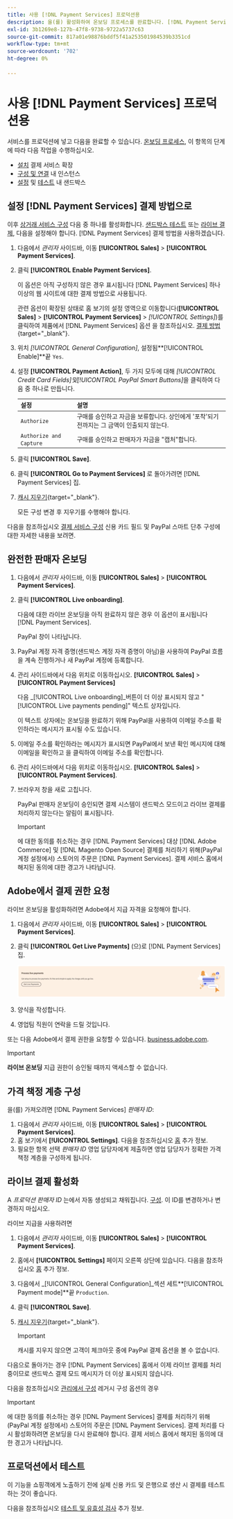 ```yaml
---
title: 사용 [!DNL Payment Services] 프로덕션용
description: 을(를) 활성화하여 온보딩 프로세스를 완료합니다. [!DNL Payment Services] 프로덕션용
exl-id: 3b1269e8-127b-47f8-9738-9722a5737c63
source-git-commit: 817a01e98876bddf5f41a253501984539b3351cd
workflow-type: tm+mt
source-wordcount: '702'
ht-degree: 0%

---
```


# 사용 [!DNL Payment Services] 프로덕션용

서비스를 프로덕션에 넣고 다음을 완료할 수 있습니다. [온보딩 프로세스](onboard.md), 이 항목의 단계에 따라 다음 작업을 수행하십시오.

* [설치](install.md) 결제 서비스 확장
* [구성 및 연결](connect.md) 내 인스턴스
* [설정](sandbox.md) 및 [테스트](test-validate.md) 내 샌드박스

## 설정 [!DNL Payment Services] 결제 방법으로

이후 [상거래 서비스 구성](connect.md#configure-commerce-services) 다음 중 하나를 활성화합니다. [샌드박스 테스트](sandbox.md#enable-sandbox-testing) 또는 [라이브 결제](#enable-live-payments), 다음을 설정해야 합니다. [!DNL Payment Services] 결제 방법을 사용하겠습니다.

1. 다음에서 _관리자_ 사이드바, 이동 **[!UICONTROL Sales]** > **[!UICONTROL Payment Services]**.
1. 클릭 **[!UICONTROL Enable Payment Services]**.

   이 옵션은 아직 구성하지 않은 경우 표시됩니다 [!DNL Payment Services] 하나 이상의 웹 사이트에 대한 결제 방법으로 사용됩니다.

   관련 옵션이 확장된 상태로 홈 보기의 설정 영역으로 이동합니다(**[!UICONTROL Sales]** > **[!UICONTROL Payment Services]** > _[!UICONTROL Settings]_)를 클릭하여 제품에서 [!DNL Payment Services] 옵션 을 참조하십시오. [결제 방법](https://docs.magento.com/user-guide/configuration/sales/payment-methods.html){target="_blank"}.

1. 위치 _[!UICONTROL General Configuration]_, 설정됨&#x200B;**[!UICONTROL Enable]**끝 `Yes`.
1. 설정 **[!UICONTROL Payment Action]**, 두 가지 모두에 대해 _[!UICONTROL Credit Card Fields]_및_[!UICONTROL PayPal Smart Buttons]_&#x200B;을 클릭하여 다음 중 하나로 만듭니다.

   | 설정 | 설명 |
   |---|---|
   | `Authorize` | 구매를 승인하고 자금을 보류합니다. 상인에게 &#39;포착&#39;되기 전까지는 그 금액이 인출되지 않는다. |
   | `Authorize and Capture` | 구매를 승인하고 판매자가 자금을 &quot;캡처&quot;합니다. |

1. 클릭 **[!UICONTROL Save]**.
1. 클릭 **[!UICONTROL Go to Payment Services]** 로 돌아가려면 [!DNL Payment Services] 집.
1. [캐시 지우기](https://docs.magento.com/user-guide/system/cache-management.html){target="_blank"}.

   모든 구성 변경 후 지우기를 수행해야 합니다.

다음을 참조하십시오 [결제 서비스 구성](settings.md) 신용 카드 필드 및 PayPal 스마트 단추 구성에 대한 자세한 내용을 보려면.

## 완전한 판매자 온보딩

1. 다음에서 _관리자_ 사이드바, 이동 **[!UICONTROL Sales]** > **[!UICONTROL Payment Services]**.
1. 클릭 **[!UICONTROL Live onboarding]**.

   다음에 대한 라이브 온보딩을 아직 완료하지 않은 경우 이 옵션이 표시됩니다 [!DNL Payment Services].

   PayPal 창이 나타납니다.

1. PayPal 계정 자격 증명(샌드박스 계정 자격 증명이 아님)을 사용하여 PayPal 흐름을 계속 진행하거나 새 PayPal 계정에 등록합니다.
1. 관리 사이드바에서 다음 위치로 이동하십시오. **[!UICONTROL Sales]** > **[!UICONTROL Payment Services]**

   다음 _[!UICONTROL Live onboarding]_버튼이 더 이상 표시되지 않고 &quot;[!UICONTROL Live payments pending]&quot; 텍스트 상자입니다.

   이 텍스트 상자에는 온보딩을 완료하기 위해 PayPal을 사용하여 이메일 주소를 확인하라는 메시지가 표시될 수도 있습니다.

1. 이메일 주소를 확인하라는 메시지가 표시되면 PayPal에서 보낸 확인 메시지에 대해 이메일을 확인하고 을 클릭하여 이메일 주소를 확인합니다.
1. 관리 사이드바에서 다음 위치로 이동하십시오. **[!UICONTROL Sales]** > **[!UICONTROL Payment Services]**.
1. 브라우저 창을 새로 고칩니다.

   PayPal 판매자 온보딩이 승인되면 결제 시스템이 샌드박스 모드이고 라이브 결제를 처리하지 않는다는 알림이 표시됩니다.

   >[!IMPORTANT]
   >
   >에 대한 동의를 취소하는 경우 [!DNL Payment Services] 대상 [!DNL Adobe Commerce] 및 [!DNL Magento Open Source] 결제를 처리하기 위해(PayPal 계정 설정에서) 스토어의 주문은 [!DNL Payment Services]. 결제 서비스 홈에서 해지된 동의에 대한 경고가 나타납니다.

## Adobe에서 결제 권한 요청

라이브 온보딩을 활성화하려면 Adobe에서 지급 자격을 요청해야 합니다.

1. 다음에서 _관리자_ 사이드바, 이동 **[!UICONTROL Sales]** > **[!UICONTROL Payment Services]**.
1. 클릭 **[!UICONTROL Get Live Payments]** (으)로 [!DNL Payment Services] 집.

   ![권한 요청](assets/request-entitlements.png)

1. 양식을 작성합니다.
1. 영업팀 직원이 연락을 드릴 것입니다.

또는 다음 Adobe에서 결제 권한을 요청할 수 있습니다. [business.adobe.com](https://business.adobe.com/resources/payment-services.html).

>[!IMPORTANT]
>
>**라이브 온보딩** 지급 권한이 승인될 때까지 액세스할 수 없습니다.

## 가격 책정 계층 구성

을(를) 가져오려면 [!DNL Payment Services] _판매자 ID_:


1. 다음에서 _관리자_ 사이드바, 이동 **[!UICONTROL Sales]** > **[!UICONTROL Payment Services]**.
1. 홈 보기에서 **[!UICONTROL Settings]**. 다음을 참조하십시오 [홈](payments-home.md) 추가 정보.
1. 필요한 항목 선택 _판매자 ID_ 영업 담당자에게 제출하면 영업 담당자가 정확한 가격 책정 계층을 구성하게 됩니다.

## 라이브 결제 활성화

A _프로덕션 판매자 ID_ 는에서 자동 생성되고 채워집니다. [구성](configure-admin.md). 이 ID를 변경하거나 변경하지 마십시오.

라이브 지급을 사용하려면

1. 다음에서 _관리자_ 사이드바, 이동 **[!UICONTROL Sales]** > **[!UICONTROL Payment Services]**.
1. 홈에서 **[!UICONTROL Settings]** 페이지 오른쪽 상단에 있습니다. 다음을 참조하십시오 [홈](payments-home.md) 추가 정보.
1. 다음에서 _[!UICONTROL General Configuration]_섹션 세트&#x200B;**[!UICONTROL Payment mode]**끝 `Production`.
1. 클릭 **[!UICONTROL Save]**.
1. [캐시 지우기](https://docs.magento.com/user-guide/system/cache-management.html){target="_blank"}.

   >[!IMPORTANT]
   >
   >캐시를 지우지 않으면 고객이 체크아웃 중에 PayPal 결제 옵션을 볼 수 없습니다.

다음으로 돌아가는 경우 [!DNL Payment Services] 홈에서 이제 라이브 결제를 처리 중이므로 샌드박스 결제 모드 메시지가 더 이상 표시되지 않습니다.

다음을 참조하십시오 [관리에서 구성](configure-admin.md) 레거시 구성 옵션의 경우

>[!IMPORTANT]
>
>에 대한 동의를 취소하는 경우 [!DNL Payment Services] 결제를 처리하기 위해(PayPal 계정 설정에서) 스토어의 주문은 [!DNL Payment Services]. 결제 처리를 다시 활성화하려면 온보딩을 다시 완료해야 합니다. 결제 서비스 홈에서 해지된 동의에 대한 경고가 나타납니다.

## 프로덕션에서 테스트

이 기능을 쇼핑객에게 노출하기 전에 실제 신용 카드 및 은행으로 생산 시 결제를 테스트하는 것이 좋습니다.

다음을 참조하십시오 [테스트 및 유효성 검사](test-validate.md) 추가 정보.
